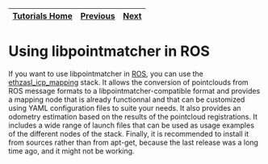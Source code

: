 | [Tutorials Home](index.md) | [Previous](LinkingProjects.md) | [Next](PointClouds.md) |
| :--- | :---: | ---: |

# Using libpointmatcher in ROS

If you want to use libpointmatcher in [ROS](http://www.ros.org/), you can use the [ethzasl_icp_mapping](https://github.com/ethz-asl/ethzasl_icp_mapping) stack. It allows the conversion of pointclouds from ROS message formats to a libpointmatcher-compatible format and provides a mapping node that is already functionnal and that can be customized using YAML configuration files to suite your needs. It also provides an odometry estimation based on the results of the pointcloud registrations. It includes a wide range of launch files that can be used as usage examples of the different nodes of the stack. Finally, it is recommended to install it from sources rather than from apt-get, because the last release was a long time ago, and it might not be working.
